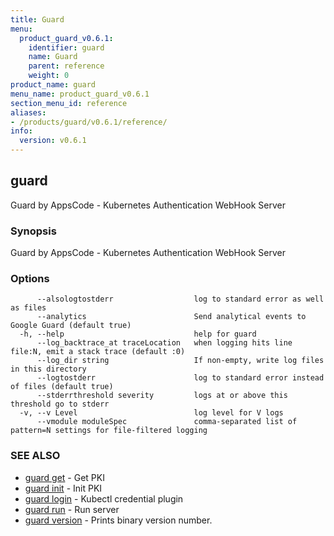 ```yaml
---
title: Guard
menu:
  product_guard_v0.6.1:
    identifier: guard
    name: Guard
    parent: reference
    weight: 0
product_name: guard
menu_name: product_guard_v0.6.1
section_menu_id: reference
aliases:
- /products/guard/v0.6.1/reference/
info:
  version: v0.6.1
---
```


## guard

Guard by AppsCode - Kubernetes Authentication WebHook Server

### Synopsis

Guard by AppsCode - Kubernetes Authentication WebHook Server

### Options

```
      --alsologtostderr                  log to standard error as well as files
      --analytics                        Send analytical events to Google Guard (default true)
  -h, --help                             help for guard
      --log_backtrace_at traceLocation   when logging hits line file:N, emit a stack trace (default :0)
      --log_dir string                   If non-empty, write log files in this directory
      --logtostderr                      log to standard error instead of files (default true)
      --stderrthreshold severity         logs at or above this threshold go to stderr
  -v, --v Level                          log level for V logs
      --vmodule moduleSpec               comma-separated list of pattern=N settings for file-filtered logging
```

### SEE ALSO

* [guard get](/products/guard/v0.6.1/reference/guard_get)	 - Get PKI
* [guard init](/products/guard/v0.6.1/reference/guard_init)	 - Init PKI
* [guard login](/products/guard/v0.6.1/reference/guard_login)	 - Kubectl credential plugin
* [guard run](/products/guard/v0.6.1/reference/guard_run)	 - Run server
* [guard version](/products/guard/v0.6.1/reference/guard_version)	 - Prints binary version number.

